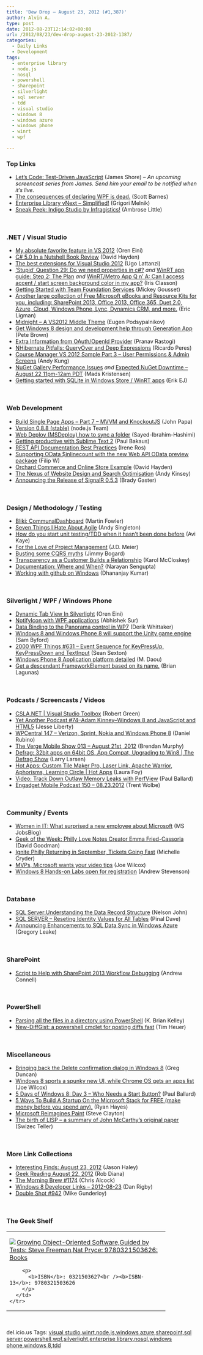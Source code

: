 ```yaml
---
title: 'Dew Drop – August 23, 2012 (#1,387)'
author: Alvin A.
type: post
date: 2012-08-23T12:14:02+00:00
url: /2012/08/23/dew-drop-august-23-2012-1387/
categories:
  - Daily Links
  - Development
tags:
  - enterprise library
  - node.js
  - nosql
  - powershell
  - sharepoint
  - silverlight
  - sql server
  - tdd
  - visual studio
  - windows 8
  - windows azure
  - windows phone
  - winrt
  - wpf

---
```

### <a name="top"></a>Top Links

  * <a href="http://www.letscodejavascript.com/" target="_blank">Let&#8217;s Code: Test-Driven JavaScript</a> (James Shore) _– An upcoming screencast series from James. Send him your email to be notified when it’s live._
  * [The consequences of declaring WPF is dead.][1] (Scott Barnes)
  * [Enterprise Library vNext &#8211; Simplified!][2] (Grigori Melnik)
  * [Sneak Peek: Indigo Studio by Infragistics!][3] (Ambrose Little)

&#160;

### <a name="dotnet"></a>.NET / Visual Studio

  * [My absolute favorite feature in VS 2012][4] (Oren Eini)
  * [C# 5.0 In a Nutshell Book Review][5] (David Hayden)
  * [The best extensions for Visual Studio 2012][6] (Ugo Lattanzi)
  * [‘Stupid’ Question 29: Do we need properties in c#?][7] _and_ [WinRT app guide: Step 2: The Plan][8] _and_ [WinRT/Metro App Q n’ A: Can I access accent / start screen background color in my app?][9] (Iris Classon)
  * [Getting Started with Team Foundation Services][10] (Mickey Gousset)
  * <a href="http://blogs.msdn.com/b/mssmallbiz/archive/2012/07/30/another-large-collection-of-free-microsoft-ebooks-and-resource-kits-for-you-including-sharepoint-2013-office-2013-office-365-duet-2-0-azure-cloud-windows-phone-lync-dynamics-crm-and-more.aspx?wa=wsignin1.0" target="_blank">Another large collection of Free Microsoft eBooks and Resource Kits for you, including: SharePoint 2013, Office 2013, Office 365, Duet 2.0, Azure, Cloud, Windows Phone, Lync, Dynamics CRM, and more.</a> (Eric Ligman)
  * [Midnight &#8211; A VS2012 Middle Theme][11] (Eugen Podsypalnikov)
  * [Get Windows 8 design and development help through Generation App][12] (Pete Brown)
  * [Extra Information from OAuth/OpenId Provider][13] (Pranav Rastogi)
  * [NHibernate Pitfalls: QueryOver and Deep Expressions][14] (Ricardo Peres)
  * <a href="http://blogs.msdn.com/b/lightswitch/archive/2012/08/22/course-manager-vs-2012-sample-part-3-user-permissions-amp-admin-screens-andy-kung.aspx" target="_blank">Course Manager VS 2012 Sample Part 3 – User Permissions & Admin Screens</a> (Andy Kung)
  * [NuGet Gallery Performance Issues][15] _and_ [Expected NuGet Downtime &#8211; August 22 11pm-12am PDT][16] (Mads Kristensen)
  * [Getting started with SQLite in Windows Store / WinRT apps][17] (Erik EJ)

&#160;

### <a name="web"></a>Web Development

  * [Build Single Page Apps &#8211; Part 7 &#8211; MVVM and KnockoutJS][18] (John Papa)
  * [Version 0.8.8 (stable)][19] (node.js Team)
  * [Web Deploy (MSDeploy) how to sync a folder][20] (Sayed-Ibrahim-Hashimi)
  * [Getting productive with Sublime Text 2][21] (Paul Bakaus)
  * [REST API Documentation Best Practices][22] (Irene Ros)
  * [Supporting OData $inlinecount with the new Web API OData preview package][23] (Filip W)
  * [Orchard Commerce and Online Store Example][24] (David Hayden)
  * [The Nexus of Website Design and Search Optimisation][25] (Andy Kinsey)
  * [Announcing the Release of SignalR 0.5.3][26] (Brady Gaster)

&#160;

### <a name="design"></a>Design / Methodology / Testing

  * [Bliki: CommunalDashboard][27] (Martin Fowler)
  * [Seven Things I Hate About Agile][28] (Andy Singleton)
  * [How do you start unit testing/TDD when it hasn’t been done before][29] (Avi Kaye)
  * [For the Love of Project Management][30] (J.D. Meier)
  * [Busting some CQRS myths][31] (Jimmy Bogard)
  * [Transparency as a Customer Builds a Relationship][32] (Karol McCloskey)
  * [Documentation: Where and When?][33] (Narayan Sengupta)
  * [Working with github on Windows][34] (Dhananjay Kumar)

&#160;

### <a name="silverlight"></a>Silverlight / WPF / Windows Phone

  * [Dynamic Tab View In Silverlight][35] (Oren Eini)
  * [NotifyIcon with WPF applications][36] (Abhishek Sur)
  * [Data Binding to the Panorama control in WP7][37] (Derik Whittaker)
  * [Windows 8 and Windows Phone 8 will support the Unity game engine][38] (Sam Byford)
  * <a href="http://wpf.2000things.com/2012/08/23/631-event-sequence-for-keypressup-keypressdown-and-textinput" target="_blank">2000 WPF Things #631 – Event Sequence for KeyPressUp, KeyPressDown and TextInput</a> (Sean Sexton)
  * <a href="http://www.mobiletechworld.com/2012/07/26/windows-phone-8-application-platform-detailed/" target="_blank">Windows Phone 8 Application platform detailed</a> (M. Daou)
  * [Get a descendant FrameworkElement based on its name.][39] (Brian Lagunas)

&#160;

### <a name="podcasts"></a>Podcasts / Screencasts / Videos

  * [CSLA.NET | Visual Studio Toolbox][40] (Robert Green)
  * [Yet Another Podcast #74–Adam Kinney–Windows 8 and JavaScript and HTML5][41] (Jesse Liberty)
  * [WPCentral 147 &#8211; Verizon, Sprint, Nokia and Windows Phone 8][42] (Daniel Rubino)
  * [The Verge Mobile Show 013 &#8211; August 21st, 2012][43] (Brendan Murphy)
  * [Defrag: 32bit apps on 64bit OS, App Compat, Upgrading to Win8 | The Defrag Show][44] (Larry Larsen)
  * [Hot Apps: Custom Tile Maker Pro, Laser Link, Apache Warrior, Aphorisms, Learning Circle | Hot Apps][45] (Laura Foy)
  * [Video: Track Down Outlaw Memory Leaks with PerfView][46] (Paul Ballard)
  * [Engadget Mobile Podcast 150 &#8211; 08.23.2012][47] (Trent Wolbe)

&#160;

### <a name="events"></a>Community / Events

  * [Women in IT: What surprised a new employee about Microsoft][48] (MS JobsBlog)
  * [Geek of the Week: Philly Love Notes Creator Emma Fried-Cassorla][49] (David Goodman)
  * [Ignite Philly Returning in September, Tickets Going Fast][50] (Michelle Cryder)
  * [MVPs, Microsoft wants your video tips][51] (Joe Wilcox)
  * [Windows 8 Hands-on Labs open for registration][52] (Andrew Stevenson)

&#160;

### <a name="sql"></a>Database

  * [SQL Server:Understanding the Data Record Structure][53] (Nelson John)
  * [SQL SERVER – Reseting Identity Values for All Tables][54] (Pinal Dave)
  * [Announcing Enhancements to SQL Data Sync in Windows Azure][55] (Gregory Leake)

&#160;

### <a name="sp"></a>SharePoint

  * [Script to Help with SharePoint 2013 Workflow Debugging][56] (Andrew Connell)

&#160;

### <a name="ps"></a>PowerShell

  * [Parsing all the files in a directory using PowerShell][57] (K. Brian Kelley)
  * [New-DiffGist: a powershell cmdlet for posting diffs fast][58] (Tim Heuer)

&#160;

### <a name="misc"></a>Miscellaneous

  * [Bringing back the Delete confirmation dialog in Windows 8][59] (Greg Duncan)
  * [Windows 8 sports a spunky new UI, while Chrome OS gets an apps list][60] (Joe Wilcox)
  * [5 Days of Windows 8: Day 3 – Who Needs a Start Button?][61] (Paul Ballard)
  * [5 Ways To Build A Startup On the Microsoft Stack for FREE (make money before you spend any).][62] (Ryan Hayes)
  * [Microsoft Reimagines Paint][63] (Steve Clayton)
  * [The birth of LISP – a summary of John McCarthy’s original paper][64] (Swizec Teller)

&#160;

### <a name="links"></a>More Link Collections

  * [Interesting Finds: August 23, 2012][65] (Jason Haley)
  * [Geek Reading August 22, 2012][66] (Rob Diana)
  * [The Morning Brew #1174][67] (Chris Alcock)
  * [Windows 8 Developer Links – 2012-08-23][68] (Dan Rigby)
  * <a href="http://afreshcup.com/home/2012/8/23/double-shot-942.html" target="_blank">Double Shot #942</a> (Mike Gunderloy)

&#160;

### <a name="shelf"></a>The Geek Shelf

<div style="padding-bottom: 0px; margin: 0px; padding-left: 0px; padding-right: 0px; display: inline; float: none; padding-top: 0px" id="scid:7dc1bd33-94bd-46fd-a20b-0131235bcd47:6b16e26f-7772-46fe-8e4c-cdbd912385cf" class="wlWriterEditableSmartContent">
  <table cellspacing="0" cellpadding="2" width="400" border="0" unselectable="on">
    <tr>
      <td valign="top" width="400">
        <p>
          <a title="Growing Object-Oriented Software,Guided by Tests: Steve Freeman,Nat Pryce: 9780321503626: Books" href="http://www.amazon.com/exec/obidos/ASIN/0321503627/alvinashcraft-20"><img data-recalc-dims="1" decoding="async" src="https://i0.wp.com/images.amazon.com/images/P/0321503627.01.MZZZZZZZ.jpg?w=660" border="0" align="left" style="float:left" />Growing Object-Oriented Software,Guided by Tests: Steve Freeman,Nat Pryce: 9780321503626: Books</a>
        </p>
        
        <p>
          <b>ISBN</b>: 0321503627<br /><b>ISBN-13</b>: 9780321503626
        </p>
      </td>
    </tr>
  </table>
</div>

&#160;

<div style="padding-bottom: 0px; margin: 0px; padding-left: 0px; padding-right: 0px; display: inline; float: none; padding-top: 0px" id="scid:0767317B-992E-4b12-91E0-4F059A8CECA8:4f5439a8-aaae-4bfd-a4de-9a14abded506" class="wlWriterEditableSmartContent">
  del.icio.us Tags: <a href="http://del.icio.us/popular/visual+studio" rel="tag">visual studio</a>,<a href="http://del.icio.us/popular/winrt" rel="tag">winrt</a>,<a href="http://del.icio.us/popular/node.js" rel="tag">node.js</a>,<a href="http://del.icio.us/popular/windows+azure" rel="tag">windows azure</a>,<a href="http://del.icio.us/popular/sharepoint" rel="tag">sharepoint</a>,<a href="http://del.icio.us/popular/sql+server" rel="tag">sql server</a>,<a href="http://del.icio.us/popular/powershell" rel="tag">powershell</a>,<a href="http://del.icio.us/popular/wpf" rel="tag">wpf</a>,<a href="http://del.icio.us/popular/silverlight" rel="tag">silverlight</a>,<a href="http://del.icio.us/popular/enterprise+library" rel="tag">enterprise library</a>,<a href="http://del.icio.us/popular/nosql" rel="tag">nosql</a>,<a href="http://del.icio.us/popular/windows+phone" rel="tag">windows phone</a>,<a href="http://del.icio.us/popular/windows+8" rel="tag">windows 8</a>,<a href="http://del.icio.us/popular/tdd" rel="tag">tdd</a>
</div>

 [1]: http://feedproxy.google.com/~r/MsMossyblog/~3/tRbvw5QssMk/963
 [2]: http://blogs.msdn.com/b/agile/archive/2012/08/22/enterprise-library-vnext-simplified.aspx
 [3]: http://www.infragistics.com/community/blogs/ambrose_little/archive/2012/08/22/sneak-peek-indigo-studio-by-infragistics.aspx
 [4]: http://feedproxy.google.com/~r/AyendeRahien/~3/SG2q72viGUI/my-absolute-favorite-feature-in-vs-2012
 [5]: http://www.davidhayden.me/blog/c-5.0-in-a-nutshell-book-review
 [6]: http://feedproxy.google.com/~r/override/tostring/it/~3/0SAY0a3iKwo/
 [7]: http://www.irisclasson.com/2012/08/21/stupid-question-29-do-we-need-properties-in-c/
 [8]: http://www.irisclasson.com/2012/08/22/winrt-app-guide-step-2-the-plan/
 [9]: http://www.irisclasson.com/2012/08/22/winrtmetro-app-q-n-a-can-i-access-accent-start-screen-background-color-in-my-app/
 [10]: http://visualstudiomagazine.com/articles/2012/08/22/get-started-with-team-foundation-services.aspx
 [11]: http://www.codeproject.com/Tips/444787/Midnight-A-VS2012-Middle-Theme
 [12]: http://feedproxy.google.com/~r/PeteBrown/~3/g09ATNgb7Ss/get-windows-8-design-and-development-help-through-generation-app
 [13]: http://blogs.msdn.com/b/webdev/archive/2012/08/22/extra-information-from-oauth-openid-provider.aspx
 [14]: http://weblogs.asp.net/ricardoperes/archive/2012/08/22/nhibernate-pitfalls-queryover-and-deep-expressions.aspx
 [15]: http://blogs.msdn.com/b/webdev/archive/2012/08/22/nuget-gallery-performance-issues.aspx
 [16]: http://blogs.msdn.com/b/webdev/archive/2012/08/22/expected-downtime-august-22-11pm-12am-pdt.aspx
 [17]: http://feedproxy.google.com/~r/ErikejBlogsAboutSqlCompactnetAndRelatedStuff/~3/thhF5m2cFLw/getting-started-with-sqlite-in-windows.html
 [18]: http://feedproxy.google.com/~r/JohnPapa/~3/e8LhHW422kk/spapost7
 [19]: http://blog.nodejs.org/2012/08/22/node-v0-8-8-stable/
 [20]: http://blogs.msdn.com/b/webdev/archive/2012/08/22/web-deploy-msdeploy-how-to-sync-a-folder.aspx
 [21]: http://feedproxy.google.com/~r/TheSeaOfIdeas/~3/O28T1jAEmXM/
 [22]: http://weblog.bocoup.com/documenting-your-api
 [23]: http://www.strathweb.com/2012/08/supporting-odata-inlinecount-with-the-new-web-api-odata-preview-package/
 [24]: http://www.davidhayden.me/blog/orchard-commerce-and-online-store-example
 [25]: http://boagworld.com/tumblog/the-nexus-of-website-design-and-search-optimisation/
 [26]: http://blogs.msdn.com/b/webdev/archive/2012/08/22/announcing-the-release-of-signalr-0-5-3.aspx
 [27]: http://martinfowler.com/bliki/CommunalDashboard.html
 [28]: http://blog.assembla.com/assemblablog/tabid/12618/bid/87899/Seven-Things-I-Hate-About-Agile.aspx
 [29]: http://feedproxy.google.com/~r/Typemock/~3/OG-xZ56PAKU/
 [30]: http://feedproxy.google.com/~r/SourcesOfInsight/~3/24e9faOo4DI/
 [31]: http://feedproxy.google.com/~r/LosTechies/~3/VzOxd3qprjA/
 [32]: http://feedproxy.google.com/~r/agilescout/~3/uCJeAiMHy9c/
 [33]: http://blog.matrixresources.com/blog/documentation-where-and-when
 [34]: http://debugmode.net/2012/08/23/working-with-github-on-windows/
 [35]: http://feedproxy.google.com/~r/HibernatingRhinos/~3/DZxWl5KeOGk/dynamic-tab-view-in-silverlight
 [36]: http://feedproxy.google.com/~r/abhisheksur/WTgI/~3/8I-HivWYl50/notifyicon-with-wpf-applications.html
 [37]: http://feedproxy.google.com/~r/Devlicious/~3/8pjwDbB_HSw/data-binding-to-the-panorama-control-in-wp7.aspx
 [38]: http://www.theverge.com/2012/8/22/3259791/unity-windows-8-windows-phone-8
 [39]: http://www.infragistics.com/community/blogs/blagunas/archive/2012/08/22/get-a-descendant-frameworkelement-based-on-its-name.aspx
 [40]: http://channel9.msdn.com/Shows/Visual-Studio-Toolbox/CSLANET
 [41]: http://feedproxy.google.com/~r/JesseLiberty-SilverlightGeek/~3/WR9vsTblKtQ/
 [42]: http://feedproxy.google.com/~r/wmexperts/~3/q4xf24ChC0E/story01.htm
 [43]: http://www.theverge.com/2012/8/22/3259978/the-verge-mobile-show-013-august-21st-2012
 [44]: http://channel9.msdn.com/Shows/The-Defrag-Show/Defrag-Windows-8-App-Compat-Making-WinX-Do-More
 [45]: http://channel9.msdn.com/Shows/Hot-Apps/Hot-Apps-Custom-Tile-Maker-Pro-Laser-Link-Apache-Warrior-Aphorisms-Learning-Circle
 [46]: http://blog.pluralsight.com/2012/08/22/video-track-down-outlaw-memory-leaks-with-perfview/
 [47]: http://www.engadget.com/2012/08/23/engadget-mobile-podcast-150-08-23-2012/
 [48]: http://feeds.microsoftjobsblog.com/~r/MicrosoftJobsBlog/~3/SuiXLYT_W7w/jessie2
 [49]: http://geekadelphia.com/2012/08/22/geek-of-the-week-philly-love-notes-creator-emma-fried-cassorla/
 [50]: http://geekadelphia.com/2012/08/22/ignite-philly-returning-in-september-tickets-going-fast/
 [51]: http://feeds.betanews.com/~r/bn/~3/1UuGiW4en3s/
 [52]: http://www.neowin.net/news/windows-8-hands-on-labs-open-for-registration
 [53]: http://www.sqlservercentral.com/blogs/practicalsqldba/2012/08/22/sql-serverunderstanding-the-data-record-structure/
 [54]: http://blog.sqlauthority.com/2012/08/23/sql-server-reseting-identity-values-for-all-tables/
 [55]: http://blogs.msdn.com/b/windowsazure/archive/2012/08/22/announcing-enhancements-to-sql-data-sync-in-windows-azure.aspx
 [56]: http://feedproxy.google.com/~r/AndrewConnell/~3/WA4TLqDSYEk/script-to-help-with-sharepoint-2013-workflow-debugging.aspx
 [57]: http://feedproxy.google.com/~r/MSSQLTips-LatestSqlServerTips/~3/y98z-PvKb3g/tip.asp
 [58]: http://feeds.timheuer.com/~r/timheuer/~3/Aw051Qfx4Zk/new-diffgist-powershell-cmdlet-github-gist.aspx
 [59]: http://coolthingoftheday.blogspot.com/2012/08/bringing-back-delete-confirmation-in.html
 [60]: http://feeds.betanews.com/~r/bn/~3/Z_VzrHwwVG4/
 [61]: http://blog.pluralsight.com/2012/08/22/5-days-of-windows-8-day-3-who-needs-a-start-button/
 [62]: http://feedproxy.google.com/~r/blogryanhayesnet/~3/p7c2yc--bvI/
 [63]: http://blogs.technet.com/b/next/archive/2012/08/22/microsoft-reimagines-paint.aspx
 [64]: http://feedproxy.google.com/~r/AGeekWithAHat2/~3/3fed0MOO-yQ/5075
 [65]: http://jasonhaley.com/blog/post.aspx?id=e8b45907-18db-4296-8475-6172e065888b
 [66]: http://feedproxy.google.com/~r/RegularGeek/~3/8snbGhinAhE/
 [67]: http://feedproxy.google.com/~r/ReflectivePerspective/~3/OyXHj4VcDbI/
 [68]: http://danrigby.com/2012/08/23/windows-8-developer-links-2012-08-23/